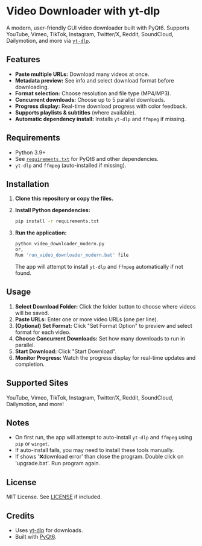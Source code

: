 # Video Downloader with yt-dlp

A modern, user-friendly GUI video downloader built with PyQt6.
Supports YouTube, Vimeo, TikTok, Instagram, Twitter/X, Reddit, SoundCloud, Dailymotion, and more via [`yt-dlp`](https://github.com/yt-dlp/yt-dlp).

## Features

- **Paste multiple URLs:** Download many videos at once.
- **Metadata preview:** See info and select download format before downloading.
- **Format selection:** Choose resolution and file type (MP4/MP3).
- **Concurrent downloads:** Choose up to 5 parallel downloads.
- **Progress display:** Real-time download progress with color feedback.
- **Supports playlists & subtitles** (where available).
- **Automatic dependency install:** Installs `yt-dlp` and `ffmpeg` if missing.

## Requirements

- Python 3.9+
- See [`requirements.txt`](./requirements.txt) for PyQt6 and other dependencies.
- `yt-dlp` and `ffmpeg` (auto-installed if missing).

## Installation

1. **Clone this repository or copy the files.**

2. **Install Python dependencies:**

   ```sh
   pip install -r requirements.txt
   ```

3. **Run the application:**

   ```sh
   python video_downloader_modern.py
   or,
   Run 'run_video_downloader_modern.bat' file
   ```

   The app will attempt to install `yt-dlp` and `ffmpeg` automatically if not found.

## Usage

1. **Select Download Folder:** Click the folder button to choose where videos will be saved.
2. **Paste URLs:** Enter one or more video URLs (one per line).
3. **(Optional) Set Format:** Click "Set Format Option" to preview and select format for each video.
4. **Choose Concurrent Downloads:** Set how many downloads to run in parallel.
5. **Start Download:** Click "Start Download".
6. **Monitor Progress:** Watch the progress display for real-time updates and completion.

## Supported Sites

YouTube, Vimeo, TikTok, Instagram, Twitter/X, Reddit, SoundCloud, Dailymotion, and more!

## Notes

- On first run, the app will attempt to auto-install `yt-dlp` and `ffmpeg` using `pip` or `winget`.
- If auto-install fails, you may need to install these tools manually.
- If shows '❌download error' than close the program. Double click on 'upgrade.bat'. Run program again.

## License

MIT License. See [LICENSE](./LICENSE) if included.

## Credits

- Uses [yt-dlp](https://github.com/yt-dlp/yt-dlp) for downloads.
- Built with [PyQt6](https://pypi.org/project/PyQt6/).
